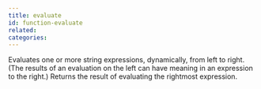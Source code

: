 ```yaml
---
title: evaluate
id: function-evaluate
related:
categories:
---
```


Evaluates one or more string expressions, dynamically, from
        left to right. (The results of an evaluation on the left can
        have meaning in an expression to the right.) Returns the
        result of evaluating the rightmost expression.